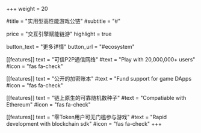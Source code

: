 +++
weight = 20

#title = "实用型高性能游戏公链"
#subtitle = "#"

price = "交互引擎赋能链游"
highlight = true

button_text = "更多详情"
button_url = "#ecosystem"

[[features]]
  text = "可信P2P通信网络"
  #text = "Play with 20,000,000+ users"
  #icon = "fas fa-check"

[[features]]
  text = "公开的加密账本"
  #text = "Fund support for game DApps
  #icon = "fas fa-check"
  
[[features]]
  text = "链上原生的可靠随机数种子"
  #text = "Compatiable with Ethereum"
  #icon = "fas fa-check"
  
[[features]]
  text = "零Token用户可无门槛参与游戏"
  #text = "Rapid development with blockchain sdk"
  #icon = "fas fa-check"
+++
